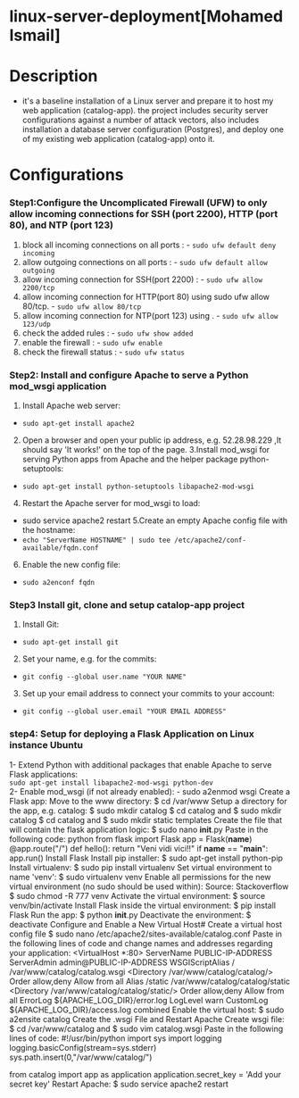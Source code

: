 # linux-server-deployment[Mohamed Ismail]

# Description
 - it's  a baseline installation of a Linux server and prepare it to host my  web application (catalog-app). the project includes  security server  configurations against  a number of attack vectors, also includes installation  a database server configuration (Postgres), and deploy one of my existing web application (catalog-app) onto it.
 
 # Configurations
 
 
 
 
### Step1:Configure the Uncomplicated Firewall (UFW) to only allow incoming connections for SSH (port 2200), HTTP (port 80), and NTP (port 123)

  
  1.  block all incoming connections on all ports :
    - `sudo ufw default deny incoming`
  2.  allow outgoing connections on all ports :
    - `sudo ufw default allow outgoing`
  3.  allow incoming connection for SSH(port 2200) :
    -  `sudo ufw allow 2200/tcp`
  4.  allow incoming connection for HTTP(port 80) using sudo ufw allow 80/tcp.
    - `sudo ufw allow 80/tcp`
  5.  allow incoming connection for NTP(port 123) using .
    - `sudo ufw allow 123/udp`
  6.  check the added rules :
     - `sudo ufw show added`
  7.  enable the firewall :
     - `sudo ufw enable`
  8.  check the firewall status : 
     - `sudo ufw status`
 

### Step2: Install and configure Apache to serve a Python mod_wsgi application

 1. Install Apache web server:
   - `sudo apt-get install apache2` 
 2. Open a browser and open your public ip address, e.g. 52.28.98.229 ,It should say 'It works!' on the top of the page.
 3.Install mod_wsgi for serving Python apps from Apache and the helper package python-setuptools:
   -  `sudo apt-get install python-setuptools libapache2-mod-wsgi`
 4. Restart the Apache server for mod_wsgi to load:
   - sudo service apache2 restart
 5.Create an empty Apache config file with the hostname:
   - `echo "ServerName HOSTNAME" | sudo tee /etc/apache2/conf-available/fqdn.conf`
 6. Enable the new config file:
   -  `sudo a2enconf fqdn`
   
### Step3 Install git, clone and setup catalop-app project

 1. Install Git:
   -  `sudo apt-get install git`
 2. Set your name, e.g. for the commits:
   -  `git config --global user.name "YOUR NAME"`
 3.  Set up your email address to connect your commits to your account:
   -  `git config --global user.email "YOUR EMAIL ADDRESS"`
   
 ### step4: Setup for deploying a Flask Application on Linux instance Ubuntu 

  1- Extend Python with additional packages that enable Apache to serve Flask applications:  
     `sudo apt-get install libapache2-mod-wsgi python-dev`  
  2- Enable mod_wsgi (if not already enabled):
    - sudo a2enmod wsgi
Create a Flask app:
Move to the www directory:
$ cd /var/www
Setup a directory for the app, e.g. catalog:
$ sudo mkdir catalog
$ cd catalog and $ sudo mkdir catalog
$ cd catalog and $ sudo mkdir static templates
Create the file that will contain the flask application logic:
$ sudo nano __init__.py
Paste in the following code:
python from flask import Flask app = Flask(__name__) @app.route("/") def hello(): return "Veni vidi vici!!" if __name__ == "__main__": app.run()
Install Flask
Install pip installer:
$ sudo apt-get install python-pip
Install virtualenv:
$ sudo pip install virtualenv
Set virtual environment to name 'venv':
$ sudo virtualenv venv
Enable all permissions for the new virtual environment (no sudo should be used within):
Source: Stackoverflow
$ sudo chmod -R 777 venv
Activate the virtual environment:
$ source venv/bin/activate
Install Flask inside the virtual environment:
$ pip install Flask
Run the app:
$ python __init__.py
Deactivate the environment:
$ deactivate
Configure and Enable a New Virtual Host#
Create a virtual host config file
$ sudo nano /etc/apache2/sites-available/catalog.conf
Paste in the following lines of code and change names and addresses regarding your application:
  <VirtualHost *:80>
      ServerName PUBLIC-IP-ADDRESS
      ServerAdmin admin@PUBLIC-IP-ADDRESS
      WSGIScriptAlias / /var/www/catalog/catalog.wsgi
      <Directory /var/www/catalog/catalog/>
          Order allow,deny
          Allow from all
      </Directory>
      Alias /static /var/www/catalog/catalog/static
      <Directory /var/www/catalog/catalog/static/>
          Order allow,deny
          Allow from all
      </Directory>
      ErrorLog ${APACHE_LOG_DIR}/error.log
      LogLevel warn
      CustomLog ${APACHE_LOG_DIR}/access.log combined
  </VirtualHost>
Enable the virtual host:
$ sudo a2ensite catalog
Create the .wsgi File and Restart Apache
Create wsgi file:
$ cd /var/www/catalog and $ sudo vim catalog.wsgi
Paste in the following lines of code:
  #!/usr/bin/python
  import sys
  import logging
  logging.basicConfig(stream=sys.stderr)
  sys.path.insert(0,"/var/www/catalog/")
  
  from catalog import app as application
  application.secret_key = 'Add your secret key'
Restart Apache:
$ sudo service apache2 restart

